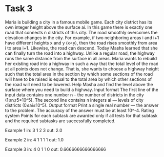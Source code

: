 <!-- ENGLISH -->
# Task 3

Maria is building a city in a famous mobile game.
Each city district has its own integer height above the surface ai. In this game there is exactly one road that connects n districts of this city. The road smoothly overcomes the elevation changes in the city. For example, if two neighboring areas i and i+1 have different heights x and y (x<y), then the road rises smoothly from area i to area i+1. Likewise, the road can descend.
Today Masha learned that she can finally turn the road into a highway. Unlike a regular road, the highway runs the same distance from the surface in all areas.
Maria wants to rebuild her existing road into a highway in such a way that the total level of the road at all points does not change. That is, she wants to choose a highway height such that the total area in the section by which some sections of the road will have to be raised is equal to the total area by which other sections of the road will need to be lowered.
Help Masha and find the level above the surface where you need to build a highway.
Input format
The first line of the input data contains one number n - the number of districts in the city (1≤n≤5*10\^5). The second line contains n integers ai — levels of city districts (0≤ai≤10\^5).
Output format
Print a single real number — the answer to the problem. The accuracy of the answer must be at least 10\^-4.
Rating system
Points for each subtask are awarded only if all tests for that subtask and the required subtasks are successfully completed.

Example 1
in:
3
1 2 3
out:
2.0

Example 2
in:
4
1 1 1 1
out:
1.0

Example 3
in:
4
0 1 1 0
out:
0.6666666666666666